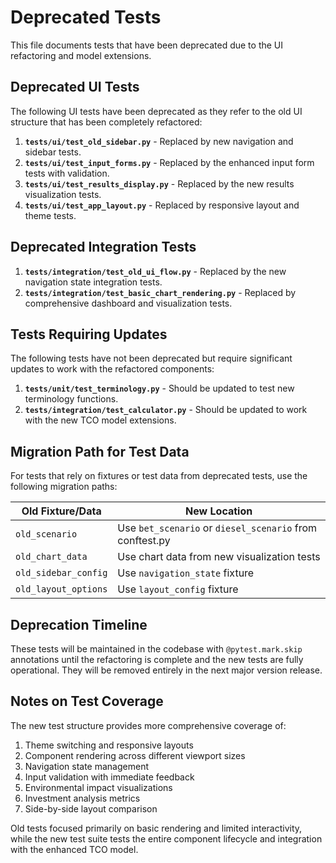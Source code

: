 # Deprecated Tests

This file documents tests that have been deprecated due to the UI refactoring and model extensions.

## Deprecated UI Tests

The following UI tests have been deprecated as they refer to the old UI structure that has been completely refactored:

1. **`tests/ui/test_old_sidebar.py`** - Replaced by new navigation and sidebar tests.
2. **`tests/ui/test_input_forms.py`** - Replaced by the enhanced input form tests with validation.
3. **`tests/ui/test_results_display.py`** - Replaced by the new results visualization tests.
4. **`tests/ui/test_app_layout.py`** - Replaced by responsive layout and theme tests.

## Deprecated Integration Tests

1. **`tests/integration/test_old_ui_flow.py`** - Replaced by the new navigation state integration tests.
2. **`tests/integration/test_basic_chart_rendering.py`** - Replaced by comprehensive dashboard and visualization tests.

## Tests Requiring Updates

The following tests have not been deprecated but require significant updates to work with the refactored components:

1. **`tests/unit/test_terminology.py`** - Should be updated to test new terminology functions.
2. **`tests/integration/test_calculator.py`** - Should be updated to work with the new TCO model extensions.

## Migration Path for Test Data

For tests that rely on fixtures or test data from deprecated tests, use the following migration paths:

| Old Fixture/Data | New Location |
|------------------|-------------|
| `old_scenario` | Use `bet_scenario` or `diesel_scenario` from conftest.py |
| `old_chart_data` | Use chart data from new visualization tests |
| `old_sidebar_config` | Use `navigation_state` fixture |
| `old_layout_options` | Use `layout_config` fixture |

## Deprecation Timeline

These tests will be maintained in the codebase with `@pytest.mark.skip` annotations until the refactoring is complete and the new tests are fully operational. They will be removed entirely in the next major version release.

## Notes on Test Coverage

The new test structure provides more comprehensive coverage of:

1. Theme switching and responsive layouts
2. Component rendering across different viewport sizes
3. Navigation state management
4. Input validation with immediate feedback
5. Environmental impact visualizations
6. Investment analysis metrics
7. Side-by-side layout comparison

Old tests focused primarily on basic rendering and limited interactivity, while the new test suite tests the entire component lifecycle and integration with the enhanced TCO model. 
